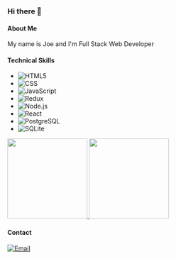 ### Hi there 👋

<h4>About Me</h4>

<p>My name is Joe and I'm Full Stack Web Developer</p>

<h4>Technical Skills</h4>

 - ![HTML5](https://img.shields.io/badge/-HTML5-333333?style=flat&logo=HTML5)
 - ![CSS](https://img.shields.io/badge/-CSS-333333?style=flat&logo=CSS3&logoColor=1572B6)
 - ![JavaScript](https://img.shields.io/badge/-JavaScript-333333?style=flat&logo=javascript)
 - ![Redux](https://img.shields.io/badge/-Redux-333333?style=flat&logo=Redux)
 - ![Node.js](https://img.shields.io/badge/-Node.js-333333?style=flat&logo=node.js)
 - ![React](https://img.shields.io/badge/-React-333333?style=flat&logo=react)
 - ![PostgreSQL](https://img.shields.io/badge/-PostgreSQL-333333?style=flat&logo=PostgreSQL)
 - ![SQLite](https://img.shields.io/badge/-SQLite-333333?style=flat&logo=SQLite)

<a href="https://github.com/joeys1122">
  <img height="180em" src="https://github-readme-stats.vercel.app/api?username=joeys1122&theme=buefy&show_icons=true" />
  <img height="180em" src="https://github-readme-stats.vercel.app/api/top-langs/?username=joeys1122&theme=buefy&layout=compact" />
</a>

<h4>Contact</h4>

<a href="mailto:josephs1122@gmail.com"><img alt="Email" src="https://img.shields.io/badge/Email-josephs1122@gmail.com-blue?style=flat-square&logo=gmail"></a>

<!--
**joeys1122/joeys1122** is a ✨ _special_ ✨ repository because its `README.md` (this file) appears on your GitHub profile.

Here are some ideas to get you started:

- 🔭 I’m currently working on ...
- 🌱 I’m currently learning ...
- 👯 I’m looking to collaborate on ...
- 🤔 I’m looking for help with ...
- 💬 Ask me about ...
- 📫 How to reach me: ...
- 😄 Pronouns: ...
- ⚡ Fun fact: ...
-->

